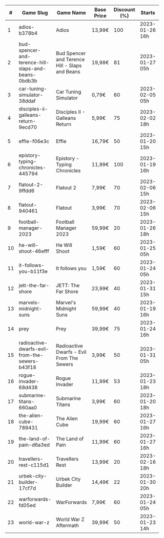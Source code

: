 |#|Game Slug|Game Name|Base Price|Discount (%)|Starts|Ends|
|---|---|---|---|---|---|---|
|1|adios-b378b4|Adios|13,99€|100|2023-01-26 16h|2023-02-02 16h|
|2|bud-spencer-and-terence-hill-slaps-and-beans-0bdb3b|Bud Spencer and Terence Hill - Slaps and Beans|19,98€|81|2023-01-27 05h|2023-02-12 05h|
|3|car-tuning-simulator-38ddaf|Car Tuning Simulator|0,79€|60|2023-02-05 05h|2023-02-24 05h|
|4|disciples-ii-galleans-return-9ecd70|Disciples II - Galleans Return|5,99€|75|2023-02-02 18h|2023-02-16 18h|
|5|effie-f06e3c|Effie|16,79€|50|2023-01-20 15h|2023-02-06 15h|
|6|epistory-typing-chronicles-445794|Epistory - Typing Chronicles|11,99€|100|2023-01-19 16h|2023-01-26 16h|
|7|flatout-2-9ffdd6|Flatout 2|7,99€|70|2023-02-06 15h|2023-02-20 15h|
|8|flatout-940461|Flatout|3,99€|70|2023-02-06 15h|2023-02-20 15h|
|9|football-manager-2023|Football Manager 2023|59,99€|20|2023-01-26 18h|2023-02-02 18h|
|10|he-will-shoot-46efff|He Will Shoot|1,59€|60|2023-01-25 05h|2023-02-08 05h|
|11|it-follows-you-b11f3e|It follows you|1,59€|60|2023-01-24 05h|2023-02-08 05h|
|12|jett-the-far-shore|JETT: The Far Shore|23,99€|40|2023-01-31 15h|2023-02-14 15h|
|13|marvels-midnight-suns|Marvel's Midnight Suns|59,99€|40|2023-01-19 16h|2023-02-09 16h|
|14|prey|Prey|39,99€|75|2023-01-24 16h|2023-01-31 16h|
|15|radioactive-dwarfs-evil-from-the-sewers-b43f18|Radioactive Dwarfs - Evil From The Sewers|3,99€|50|2023-01-31 05h|2023-02-07 05h|
|16|rogue-invader-68d438|Rogue Invader|11,99€|53|2023-01-23 18h|2023-02-14 18h|
|17|submarine-titans-660aa0|Submarine Titans|3,99€|60|2023-01-20 18h|2023-01-24 18h|
|18|the-alien-cube-789431|The Alien Cube|19,99€|60|2023-01-27 16h|2023-01-29 16h|
|19|the-land-of-pain-d6a3ed|The Land of Pain|11,99€|60|2023-01-27 16h|2023-01-29 16h|
|20|travellers-rest-c115d1|Travellers Rest|13,99€|20|2023-02-16 18h|2023-02-27 18h|
|21|urbek-city-builder-17cf7d|Urbek City Builder|14,49€|22|2023-01-30 20h|2023-02-13 20h|
|22|warforwards-fd05ed|WarForwards|7,99€|60|2023-01-24 05h|2023-01-31 05h|
|23|world-war-z|World War Z Aftermath|39,99€|50|2023-01-23 14h|2023-01-30 01h|
